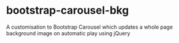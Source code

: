 # bootstrap-carousel-bkg
A customisation to Bootstrap Carousel which updates a whole page background image on automatic play using jQuery
